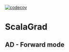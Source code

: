 [![codecov](https://codecov.io/gh/benikm91/scala-grad/branch/main/graph/badge.svg?token=X7LE1VFFTC)](https://codecov.io/gh/benikm91/scala-grad)

# ScalaGrad

## AD - Forward mode